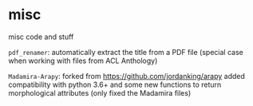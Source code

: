 # misc
misc code and stuff

`pdf_renamer`: automatically extract the title from a PDF file (special case when working with files from ACL Anthology)

`Madamira-Arapy`: forked from https://github.com/jordanking/arapy added compatibility with python 3.6+ and some new functions to return morphological attributes (only fixed the Madamira files)
